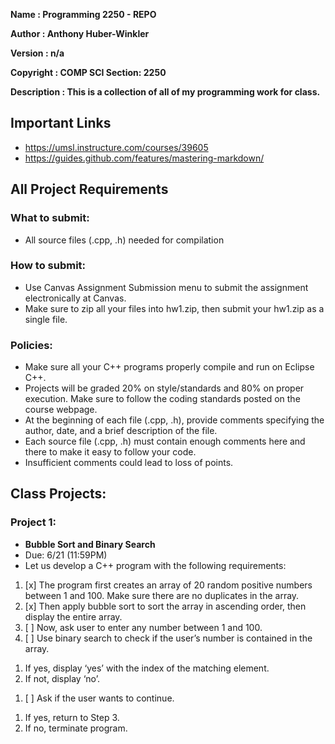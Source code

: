 **Name        : Programming 2250 - REPO**

**Author      : Anthony Huber-Winkler**

**Version     : n/a**

**Copyright   : COMP SCI Section: 2250**

**Description : This is a collection of all of my programming work for class.**


## **Important Links**
* https://umsl.instructure.com/courses/39605
* https://guides.github.com/features/mastering-markdown/

## **All Project Requirements**
### What to submit:
* All source files (.cpp, .h) needed for compilation

### How to submit:
* Use Canvas Assignment Submission menu to submit the assignment electronically at Canvas.
* Make sure to zip all your files into hw1.zip, then submit your hw1.zip as a single file.

### Policies:
* Make sure all your C++ programs properly compile and run on Eclipse C++.
* Projects will be graded 20% on style/standards and 80% on proper execution. Make sure to follow the coding standards posted on the course webpage.
* At the beginning of each file (.cpp, .h), provide comments specifying the author, date, and a brief description of the file.
* Each source file (.cpp, .h) must contain enough comments here and there to make it easy to follow your code.
* Insufficient comments could lead to loss of points.

## Class Projects:
### Project 1: 
* **Bubble Sort and Binary Search** 
* Due: 6/21 (11:59PM)
* Let us develop a C++ program with the following requirements:
1. [x] The program first creates an array of 20 random positive numbers between 1 and 100. Make sure there are no duplicates in the array.
1. [x] Then apply bubble sort to sort the array in ascending order, then display the entire array.
1. [ ] Now, ask user to enter any number between 1 and 100.
1. [ ] Use binary search to check if the user’s number is contained in the array. 
  1) If yes, display ‘yes’ with the index of the matching element. 
  1) If not, display ‘no’.
1. [ ] Ask if the user wants to continue. 
  1) If yes, return to Step 3. 
  1) If no, terminate program.